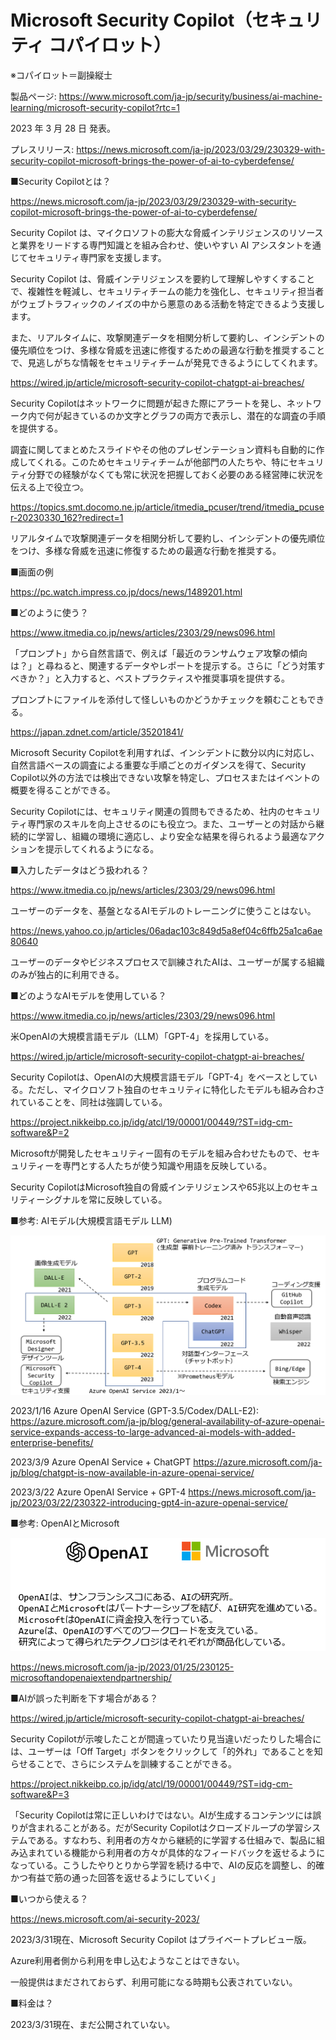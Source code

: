 # Microsoft Security Copilot（セキュリティ コパイロット）

※コパイロット＝副操縦士

製品ページ:
https://www.microsoft.com/ja-jp/security/business/ai-machine-learning/microsoft-security-copilot?rtc=1

2023 年 3 月 28 日 発表。

プレスリリース:
https://news.microsoft.com/ja-jp/2023/03/29/230329-with-security-copilot-microsoft-brings-the-power-of-ai-to-cyberdefense/


■Security Copilotとは？

https://news.microsoft.com/ja-jp/2023/03/29/230329-with-security-copilot-microsoft-brings-the-power-of-ai-to-cyberdefense/

Security Copilot は、マイクロソフトの膨大な脅威インテリジェンスのリソースと業界をリードする専門知識とを組み合わせ、使いやすい AI アシスタントを通じてセキュリティ専門家を支援します。

Security Copilot は、脅威インテリジェンスを要約して理解しやすくすることで、複雑性を軽減し、セキュリティチームの能力を強化し、セキュリティ担当者がウェブトラフィックのノイズの中から悪意のある活動を特定できるよう支援します。

また、リアルタイムに、攻撃関連データを相関分析して要約し、インシデントの優先順位をつけ、多様な脅威を迅速に修復するための最適な行動を推奨することで、見逃しがちな情報をセキュリティチームが発見できるようにしてくれます。

https://wired.jp/article/microsoft-security-copilot-chatgpt-ai-breaches/

Security Copilotはネットワークに問題が起きた際にアラートを発し、ネットワーク内で何が起きているのか文字とグラフの両方で表示し、潜在的な調査の手順を提供する。

調査に関してまとめたスライドやその他のプレゼンテーション資料も自動的に作成してくれる。このためセキュリティチームが他部門の人たちや、特にセキュリティ分野での経験がなくても常に状況を把握しておく必要のある経営陣に状況を伝える上で役立つ。

https://topics.smt.docomo.ne.jp/article/itmedia_pcuser/trend/itmedia_pcuser-20230330_162?redirect=1

リアルタイムで攻撃関連データを相関分析して要約し、インシデントの優先順位をつけ、多様な脅威を迅速に修復するための最適な行動を推奨する。

■画面の例

https://pc.watch.impress.co.jp/docs/news/1489201.html

■どのように使う？

https://www.itmedia.co.jp/news/articles/2303/29/news096.html

「プロンプト」から自然言語で、例えば「最近のランサムウェア攻撃の傾向は？」と尋ねると、関連するデータやレポートを提示する。さらに「どう対策すべきか？」と入力すると、ベストプラクティスや推奨事項を提供する。

プロンプトにファイルを添付して怪しいものかどうかチェックを頼むこともできる。

https://japan.zdnet.com/article/35201841/

Microsoft Security Copilotを利用すれば、インシデントに数分以内に対応し、自然言語ベースの調査による重要な手順ごとのガイダンスを得て、Security Copilot以外の方法では検出できない攻撃を特定し、プロセスまたはイベントの概要を得ることができる。

Security Copilotには、セキュリティ関連の質問もできるため、社内のセキュリティ専門家のスキルを向上させるのにも役立つ。また、ユーザーとの対話から継続的に学習し、組織の環境に適応し、より安全な結果を得られるよう最適なアクションを提示してくれるようになる。

■入力したデータはどう扱われる？

https://www.itmedia.co.jp/news/articles/2303/29/news096.html

ユーザーのデータを、基盤となるAIモデルのトレーニングに使うことはない。

https://news.yahoo.co.jp/articles/06adac103c849d5a8ef04c6ffb25a1ca6ae80640

ユーザーのデータやビジネスプロセスで訓練されたAIは、ユーザーが属する組織のみが独占的に利用できる。

■どのようなAIモデルを使用している？

https://www.itmedia.co.jp/news/articles/2303/29/news096.html

米OpenAIの大規模言語モデル（LLM）「GPT-4」を採用している。

https://wired.jp/article/microsoft-security-copilot-chatgpt-ai-breaches/

Security Copilotは、OpenAIの大規模言語モデル「GPT-4」をベースとしている。ただし、マイクロソフト独自のセキュリティに特化したモデルも組み合わされていることを、同社は強調している。

https://project.nikkeibp.co.jp/idg/atcl/19/00001/00449/?ST=idg-cm-software&P=2

Microsoftが開発したセキュリティー固有のモデルを組み合わせたもので、セキュリティーを専門とする人たちが使う知識や用語を反映している。

Security CopilotはMicrosoft独自の脅威インテリジェンスや65兆以上のセキュリティーシグナルを常に反映している。

■参考: AIモデル(大規模言語モデル LLM)

![](images/ss-2023-03-31-05-23-05.png)

2023/1/16 Azure OpenAI Service (GPT-3.5/Codex/DALL-E2): https://azure.microsoft.com/ja-jp/blog/general-availability-of-azure-openai-service-expands-access-to-large-advanced-ai-models-with-added-enterprise-benefits/

2023/3/9 Azure OpenAI Service + ChatGPT https://azure.microsoft.com/ja-jp/blog/chatgpt-is-now-available-in-azure-openai-service/

2023/3/22 Azure OpenAI Service + GPT-4 https://news.microsoft.com/ja-jp/2023/03/22/230322-introducing-gpt4-in-azure-openai-service/

■参考: OpenAIとMicrosoft

![](images/ss-2023-03-31-03-53-17.png)

https://news.microsoft.com/ja-jp/2023/01/25/230125-microsoftandopenaiextendpartnership/ 

■AIが誤った判断を下す場合がある？

https://wired.jp/article/microsoft-security-copilot-chatgpt-ai-breaches/

Security Copilotが示唆したことが間違っていたり見当違いだったりした場合には、ユーザーは「Off Target」ボタンをクリックして「的外れ」であることを知らせることで、さらにシステムを訓練することができる。

https://project.nikkeibp.co.jp/idg/atcl/19/00001/00449/?ST=idg-cm-software&P=3

「Security Copilotは常に正しいわけではない。AIが生成するコンテンツには誤りが含まれることがある。だがSecurity Copilotはクローズドループの学習システムである。すなわち、利用者の方々から継続的に学習する仕組みで、製品に組み込まれている機能から利用者の方々が具体的なフィードバックを返せるようになっている。こうしたやりとりから学習を続ける中で、AIの反応を調整し、的確かつ有益で筋の通った回答を返せるようにしていく」

■いつから使える？

https://news.microsoft.com/ai-security-2023/

2023/3/31現在、Microsoft Security Copilot はプライベートプレビュー版。

Azure利用者側から利用を申し込むようなことはできない。

一般提供はまだされておらず、利用可能になる時期も公表されていない。

■料金は？

2023/3/31現在、まだ公開されていない。

